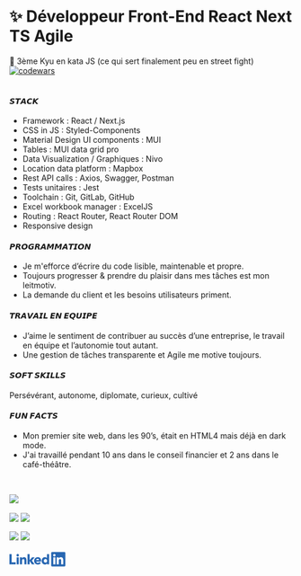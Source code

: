  # ✨ Développeur Front-End React Next TS Agile  

🥋 3ème Kyu en kata JS (ce qui sert finalement peu en street fight) [![codewars](https://www.codewars.com/users/Maxime%20Verdy/badges/micro)](https://www.codewars.com/users/Maxime%20Verdy)  
<br/>  

#### 𝙎𝙏𝘼𝘾𝙆   
- Framework : React / Next.js
- CSS in JS : Styled-Components
- Material Design UI components : MUI
- Tables : MUI data grid pro
- Data Visualization / Graphiques : Nivo
- Location data platform : Mapbox
- Rest API calls : Axios, Swagger, Postman
- Tests unitaires : Jest
- Toolchain : Git, GitLab, GitHub
- Excel workbook manager : ExcelJS
- Routing : React Router, React Router DOM
- Responsive design  

#### 𝙋𝙍𝙊𝙂𝙍𝘼𝙈𝙈𝘼𝙏𝙄𝙊𝙉  
- Je m'efforce d’écrire du code lisible, maintenable et propre.  
- Toujours progresser & prendre du plaisir dans mes tâches est mon leitmotiv.  
- La demande du client et les besoins utilisateurs priment.   

#### 𝙏𝙍𝘼𝙑𝘼𝙄𝙇 𝙀𝙉 𝙀𝙌𝙐𝙄𝙋𝙀  
- J’aime le sentiment de contribuer au succès d’une entreprise, le travail en équipe et l’autonomie tout autant.  
- Une gestion de tâches transparente et Agile me motive toujours.   

#### 𝙎𝙊𝙁𝙏 𝙎𝙆𝙄𝙇𝙇𝙎  
Persévérant, autonome, diplomate, curieux, cultivé  

#### 𝙁𝙐𝙉 𝙁𝘼𝘾𝙏𝙎  
- Mon premier site web, dans les 90’s, était en HTML4 mais déjà en dark mode.  
- J'ai travaillé pendant 10 ans dans le conseil financier et 2 ans dans le café-théâtre.  
<br/>


![](https://github-profile-summary-cards.vercel.app/api/cards/profile-details?username=MaximeVerdy&theme=nord_bright)

![](https://github-profile-summary-cards.vercel.app/api/cards/repos-per-language?username=MaximeVerdy&theme=nord_bright)    ![](https://github-profile-summary-cards.vercel.app/api/cards/most-commit-language?username=MaximeVerdy&theme=nord_bright)

![](https://github-profile-summary-cards.vercel.app/api/cards/stats?username=MaximeVerdy&theme=nord_bright) ![](https://github-profile-summary-cards.vercel.app/api/cards/productive-time?username=MaximeVerdy&theme=nord_bright)
<br/>
<br/>
<a href="https://www.linkedin.com/in/maximeverdy/">
<img src="Linkedin-logo.png" width="100" alt="badge LinkedIn">
</a>
